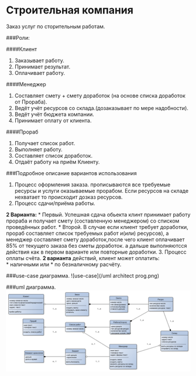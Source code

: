 # Строительная компания
Заказ услуг по сторительным работам.

###Роли:

####Клиент
1.  Заказывает работу.
1.  Принимает результат.
1.  Оплачивает работу.

####Менеджер
1.  Составляет смету + смету доработок (на основе списка доработок от Прораба).
1.  Ведёт учёт ресурсов со склада.(дозаказывает по мере надобности).
1.  Ведёт учёт бюджета компании.
1.  Принимает оплату от клиента.

####Прораб
1.  Получает список работ.
1.  Выполняет работу.
1.  Составляет список доработок.
1.  Отдаёт работу на приём Клиенту.

###Подробное описание вариантов использования
1.  Процесс оформления заказа.
прописываются все требуемые ресурсы и услуги оказываемые прорабом.
Если ресурсов на складе нехватает то происходит дозказ ресурсов.
2.  Процесс сдачи/приёма работы.

  **2 Варианта:**
    *  Первый. Успешная сдача обьекта клинт принимает работу прораба и получает смету (составленную менеджером) со списком проведённых работ.
    *  Второй. В случае если клиент требует доработки, прораб составляет список требуемых работ и(или) ресурсов), а менеджер составляет смету доработок,после чего клиент оплачивает 85% от текущего заказа без сметы доработок.
	а дальше выполняютсся действия как в первом варианте или повторные доработки.
3.  Процесс оплаты счёта.
  **2 варианта** действий, клиент может оплатить:  
    * наличными или 
    * по безналичному расчёту.

###use-case диаграмма.
![use-case](/uml architect prog.png)

###uml диаграмма.
![uml-diagram](/диаграмма.png)
